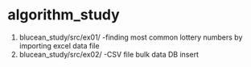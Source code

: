 # algorithm_study

1) blucean_study/src/ex01/
  -finding most common lottery numbers by importing excel data file
2) blucean_study/src/ex02/
  -CSV file bulk data DB insert

